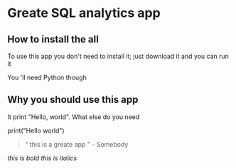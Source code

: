 # Greate SQL analytics app

## How to install the all

To use this app you don't need to install it; just download it and you can run it

You 'll need Python though

## Why you should use this app

It print "Hello, world". What else do you need

print("Hello world")

>" this is a greate app " - Somebody

*this is bold*
_this is italics_